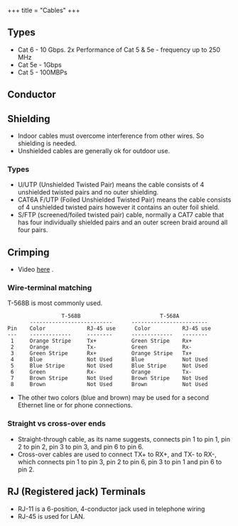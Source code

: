 +++
title = "Cables"
+++

## Types
- Cat 6 - 10 Gbps. 2x Performance of Cat 5 & 5e - frequency up to 250 MHz
- Cat 5e - 1Gbps
- Cat 5 - 100MBPs

## Conductor


## Shielding
- Indoor cables must overcome interference from other wires. So shielding is needed.
- Unshielded cables are generally ok for outdoor use.

### Types
- U/UTP (Unshielded Twisted Pair) means the cable consists of 4 unshielded twisted pairs and no outer shielding.
- CAT6A F/UTP (Foiled Unshielded Twisted Pair) means the cable consists of 4 unshielded twisted pairs however it contains an outer foil shield.
- S/FTP (screened/foiled twisted pair) cable, normally a CAT7 cable that has four individually shielded pairs and an outer screen braid around all four pairs.

## Crimping
- Video [here](https://www.youtube.com/watch?v=NmtMPSu--q0&feature=emb_logo) .

### Wire-terminal matching
T-568B is most commonly used.

```
                 T-568B                         T-568A
       --------------------------      ------------------------
Pin    Color             RJ-45 use      Color          RJ-45 use
---    -------------     --------      -------------   --------
 1     Orange Stripe     Tx+           Green Stripe    Rx+
 2     Orange            Tx-           Green           Rx-
 3     Green Stripe      Rx+           Orange Stripe   Tx+
 4     Blue              Not Used      Blue            Not Used
 5     Blue Stripe       Not Used      Blue Stripe     Not Used
 6     Green             Rx-           Orange          Tx-
 7     Brown Stripe      Not Used      Brown Stripe    Not Used
 8     Brown             Not Used      Brown           Not Used
```

- The other two colors (blue and brown) may be used for a second Ethernet line or for phone connections.

### Straight vs cross-over ends
- Straight-through cable, as its name suggests, connects pin 1 to pin 1, pin 2 to pin 2, pin 3 to pin 3, and pin 6 to pin 6.
- Cross-over cables are used to connect TX+ to RX+, and TX- to RX-, which connects pin 1 to pin 3, pin 2 to pin 6, pin 3 to pin 1 and pin 6 to pin 2. 


## RJ (Registered jack) Terminals
- RJ-11 is a 6-position, 4-conductor jack used in telephone wiring
- RJ-45 is used for LAN.